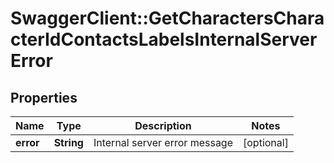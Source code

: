 # SwaggerClient::GetCharactersCharacterIdContactsLabelsInternalServerError

## Properties
Name | Type | Description | Notes
------------ | ------------- | ------------- | -------------
**error** | **String** | Internal server error message | [optional] 


